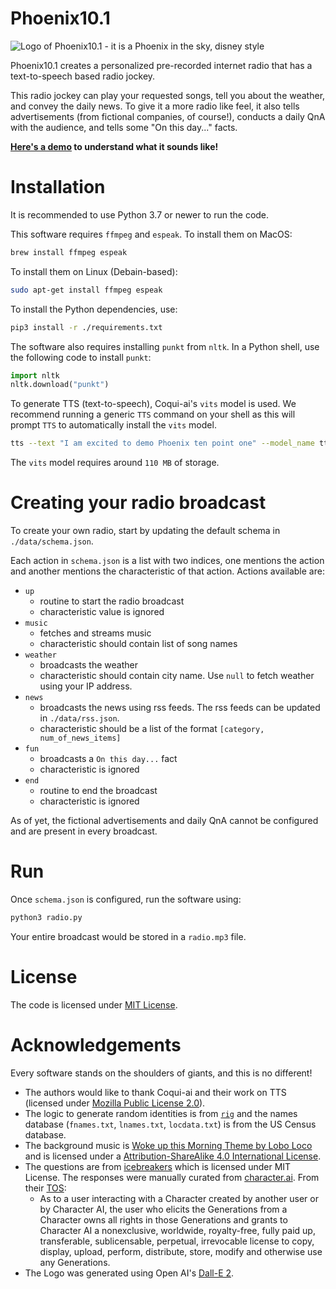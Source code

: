 # Phoenix10.1
![Logo of Phoenix10.1 - it is a Phoenix in the sky, disney style](https://user-images.githubusercontent.com/24948340/204136951-3a35b15a-c06c-43ca-b935-dff27651bd79.png)

Phoenix10.1 creates a personalized pre-recorded internet radio that has a text-to-speech based radio jockey.

This radio jockey can play your requested songs, tell you about the weather, and convey the daily news.
To give it a more radio like feel, it also tells advertisements (from fictional companies, of course!), conducts a daily QnA with the audience, and tells some "On this day..." facts.

**[Here's a demo](https://soundcloud.com/parthparikh1999p/demo-of-phoenix101?si=48228b4b654a4e47b07e85fd7365ef32&utm_source=clipboard&utm_medium=text&utm_campaign=social_sharing) to understand what it sounds like!**

# Installation
It is recommended to use Python 3.7 or newer to run the code.

This software requires `ffmpeg` and `espeak`. To install them on MacOS:
```bash
brew install ffmpeg espeak
```
To install them on Linux (Debain-based):
```bash
sudo apt-get install ffmpeg espeak
```

To install the Python dependencies, use:
```bash
pip3 install -r ./requirements.txt
```

The software also requires installing `punkt` from `nltk`.
In a Python shell, use the following code to install `punkt`:
```python
import nltk
nltk.download("punkt")
```

To generate TTS (text-to-speech), Coqui-ai's `vits` model is used.
We recommend running a generic `TTS` command on your shell as this will prompt `TTS` to automatically install the `vits` model.
```bash
tts --text "I am excited to demo Phoenix ten point one" --model_name tts_models/en/vctk/vits --speaker_idx p267 --out_path temp.wav
```
The `vits` model requires around `110 MB` of storage.

# Creating your radio broadcast

To create your own radio, start by updating the default schema in `./data/schema.json`. 

Each action in `schema.json` is a list with two indices, one mentions the action and another mentions the characteristic of that action.
Actions available are:
* `up`
  * routine to start the radio broadcast
  * characteristic value is ignored
* `music`
  * fetches and streams music
  * characteristic should contain list of song names
* `weather`
  * broadcasts the weather
  * characteristic should contain city name. Use `null` to fetch weather using your IP address.
* `news`
  * broadcasts the news using rss feeds. The rss feeds can be updated in `./data/rss.json`.
  * characteristic should be a list of the format `[category, num_of_news_items]`
* `fun`
  * broadcasts a `On this day...` fact
  * characteristic is ignored
* `end`
  * routine to end the broadcast
  * characteristic is ignored

As of yet, the fictional advertisements and daily QnA cannot be configured and are present in every broadcast.

# Run
Once `schema.json` is configured, run the software using:
```bash
python3 radio.py
```
Your entire broadcast would be stored in a `radio.mp3` file.

# License
The code is licensed under [MIT License](./LICENSE).

# Acknowledgements
Every software stands on the shoulders of giants, and this is no different! 

* The authors would like to thank Coqui-ai and their work on TTS (licensed under [Mozilla Public License 2.0](https://github.com/coqui-ai/TTS/blob/dev/LICENSE.txt)). 
* The logic to generate random identities is from [`rig`](https://launchpad.net/ubuntu/+source/rig/1.11-1build1) and the names database (`fnames.txt`, `lnames.txt`, `locdata.txt`) is from the US Census database.
* The background music is [Woke up this Morning Theme by Lobo Loco](https://freemusicarchive.org/music/Lobo_Loco/harvest-times/woke-up-this-morning-theme-fma-podcast-suggestion/) and is licensed under a [Attribution-ShareAlike 4.0 International License](https://creativecommons.org/licenses/by-sa/4.0/).
* The questions are from [icebreakers](https://github.com/ParabolInc/icebreakers/blob/main/lib/api.ts) which is licensed under MIT License. The responses were manually curated from [character.ai](https://www.character.ai/). From their [TOS](https://beta.character.ai/tos): 
  * As to a user interacting with a Character created by another user or by Character AI, the user who elicits the Generations from a Character owns all rights in those Generations and grants to Character AI a nonexclusive, worldwide, royalty-free, fully paid up, transferable, sublicensable, perpetual, irrevocable license to copy, display, upload, perform, distribute, store, modify and otherwise use any Generations.
* The Logo was generated using Open AI's [Dall-E 2](https://openai.com/dall-e-2/).
